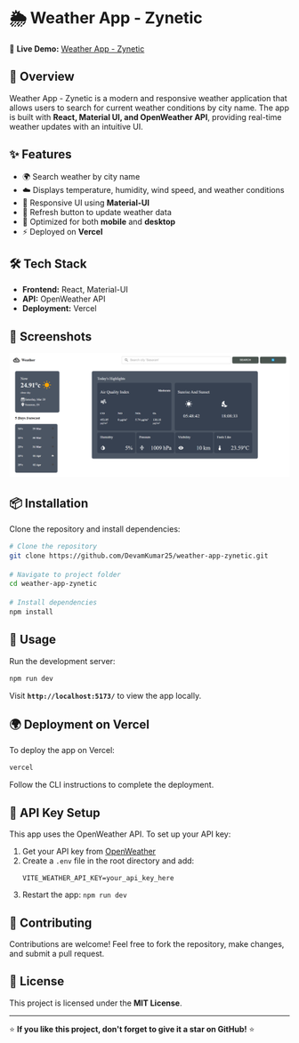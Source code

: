 # 🌦️ Weather App - Zynetic


🚀 **Live Demo:** [Weather App - Zynetic](https://weather-app-zynetic-algn42npn-devamkumar25s-projects.vercel.app/)

## 📌 Overview
Weather App - Zynetic is a modern and responsive weather application that allows users to search for current weather conditions by city name. The app is built with **React, Material UI, and OpenWeather API**, providing real-time weather updates with an intuitive UI.

## ✨ Features
- 🌍 Search weather by city name
- ☁️ Displays temperature, humidity, wind speed, and weather conditions
- 🎨 Responsive UI using **Material-UI**
- 🔄 Refresh button to update weather data
- 🎯 Optimized for both **mobile** and **desktop**
- ⚡ Deployed on **Vercel**

## 🛠️ Tech Stack
- **Frontend:** React, Material-UI
- **API:** OpenWeather API
- **Deployment:** Vercel

## 📸 Screenshots
![Home Page](https://github.com/DevamKumar25/weather-app-zynetic/blob/main/weather.png?raw=true)



## 📦 Installation

Clone the repository and install dependencies:

```bash
# Clone the repository
git clone https://github.com/DevamKumar25/weather-app-zynetic.git

# Navigate to project folder
cd weather-app-zynetic

# Install dependencies
npm install
```

## 🚀 Usage

Run the development server:

```bash
npm run dev
```

Visit **`http://localhost:5173/`** to view the app locally.

## 🌍 Deployment on Vercel

To deploy the app on Vercel:

```bash
vercel
```

Follow the CLI instructions to complete the deployment.

## 🔗 API Key Setup
This app uses the OpenWeather API. To set up your API key:

1. Get your API key from [OpenWeather](https://openweathermap.org/api)
2. Create a `.env` file in the root directory and add:
   ```env
   VITE_WEATHER_API_KEY=your_api_key_here
   ```
3. Restart the app: `npm run dev`

## 🙌 Contributing
Contributions are welcome! Feel free to fork the repository, make changes, and submit a pull request.

## 📄 License
This project is licensed under the **MIT License**.

---
⭐ **If you like this project, don't forget to give it a star on GitHub!** ⭐

